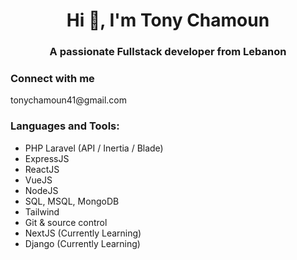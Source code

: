<h1 align="center">Hi 👋, I'm Tony Chamoun</h1>
<h3 align="center">A passionate Fullstack developer from Lebanon</h3>

<h3 align="left">Connect with me</h3>
<p align="left">tonychamoun41@gmail.com
</p>

<h3 align="left">Languages and Tools:</h3>

- PHP Laravel (API / Inertia / Blade)
- ExpressJS
- ReactJS
- VueJS 
- NodeJS
- SQL, MSQL, MongoDB
- Tailwind
- Git & source control
- NextJS (Currently Learning)
- Django (Currently Learning)
